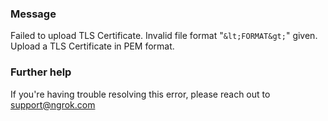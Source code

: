 
### Message
Failed to upload TLS Certificate. Invalid file format "`&lt;FORMAT&gt;`" given. Upload a TLS Certificate in PEM format.

### Further help
If you're having trouble resolving this error, please reach out to [support@ngrok.com](mailto:support@ngrok.com?subject=Help%20with%20ERR_NGROK_10028)

